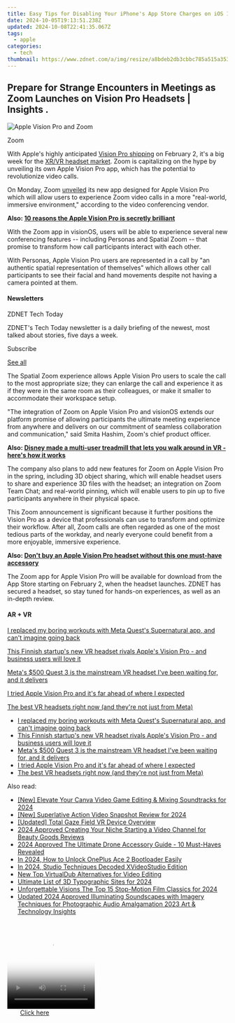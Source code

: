 ```yaml
---
title: Easy Tips for Disabling Your iPhone's App Store Charges on iOS 15 | ZDNET Insights
date: 2024-10-05T19:13:51.238Z
updated: 2024-10-08T22:41:35.067Z
tags:
  - apple
categories:
  - tech
thumbnail: https://www.zdnet.com/a/img/resize/a8bdeb2db3cbbc785a515a353c9b6c9da28a74d1/2022/05/05/1432a16f-0ac7-49d6-bb53-3f0313e70ca1/283652613.jpg?width=278&height=156&fit=crop&auto=webp
---
```


## Prepare for Strange Encounters in Meetings as Zoom Launches on Vision Pro Headsets | Insights .

![Apple Vision Pro and Zoom](https://www.zdnet.com/a/img/resize/2e1fc9777a77dff822c9f8775bd57f1a345c268f/2024/01/29/751240c8-7dd0-40c2-94e6-5b8afab39f4a/use-this-for-apple-newsroom-post-1024x576.jpg?auto=webp&precrop=1024,576,x0,y0&width=1280)

Zoom

With Apple's highly anticipated [Vision Pro shipping](https://www.zdnet.com/article/what-vision-pro-shipping-times-tell-us-about-the-demand-for-apples-xr-headset/) on February 2, it's a big week for the [XR/VR headset market](https://www.zdnet.com/article/best-vr-headset/). Zoom is capitalizing on the hype by unveiling its own Apple Vision Pro app, which has the potential to revolutionize video calls. 

On Monday, Zoom [unveiled](https://news.zoom.us/zoom-launches-new-app-for-apple-vision-pro-to-make-hybrid-collaboration-more-immersive/) its new app designed for Apple Vision Pro which will allow users to experience Zoom video calls in a more "real-world, immersive environment," according to the video conferencing vendor.

**Also: [10 reasons the Apple Vision Pro is secretly brilliant](https://www.zdnet.com/article/10-reasons-the-apple-vision-pro-is-secretly-brilliant/)**

With the Zoom app in visionOS, users will be able to experience several new conferencing features -- including Personas and Spatial Zoom -- that promise to transform how call participants interact with each other. 

With Personas, Apple Vision Pro users are represented in a call by "an authentic spatial representation of themselves" which allows other call participants to see their facial and hand movements despite not having a camera pointed at them. 

#### Newsletters

ZDNET Tech Today

ZDNET's Tech Today newsletter is a daily briefing of the newest, most talked about stories, five days a week.

 Subscribe

[See all](https://www.zdnet.com/newsletters/)

The Spatial Zoom experience allows Apple Vision Pro users to scale the call to the most appropriate size; they can enlarge the call and experience it as if they were in the same room as their colleagues, or make it smaller to accommodate their workspace setup. 

"The integration of Zoom on Apple Vision Pro and visionOS extends our platform promise of allowing participants the ultimate meeting experience from anywhere and delivers on our commitment of seamless collaboration and communication," said Smita Hashim, Zoom's chief product officer. 

**Also: [Disney made a multi-user treadmill that lets you walk around in VR - here's how it works](https://www.zdnet.com/article/disney-made-a-multi-user-treadmill-that-lets-you-walk-around-in-vr-heres-how-it-works/)**

The company also plans to add new features for Zoom on Apple Vision Pro in the spring, including 3D object sharing, which will enable headset users to share and experience 3D files with the headset; an integration on Zoom Team Chat; and real-world pinning, which will enable users to pin up to five participants anywhere in their physical space. 

This Zoom announcement is significant because it further positions the Vision Pro as a device that professionals can use to transform and optimize their workflow. After all, Zoom calls are often regarded as one of the most tedious parts of the workday, and nearly everyone could benefit from a more enjoyable, immersive experience. 

**Also: [Don't buy an Apple Vision Pro headset without this one must-have accessory](https://www.zdnet.com/article/the-must-have-accessory-for-your-apple-vision-pro-is-undoubtedly-applecare-coverage/)**

The Zoom app for Apple Vision Pro will be available for download from the App Store starting on February 2, when the headset launches. ZDNET has secured a headset, so stay tuned for hands-on experiences, as well as an in-depth review. 

#### AR + VR

[I replaced my boring workouts with Meta Quest's Supernatural app, and can't imagine going back](https://www.zdnet.com/article/supernatural-on-meta-quest-hands-on/ "I replaced my boring workouts with Meta Quest's Supernatural app, and can't imagine going back")

[This Finnish startup's new VR headset rivals Apple's Vision Pro - and business users will love it](https://www.zdnet.com/article/this-finnish-startups-new-vr-headset-rivals-apples-vision-pro-and-business-users-will-love-it/ "This Finnish startup's new VR headset rivals Apple's Vision Pro - and business users will love it")

[Meta's $500 Quest 3 is the mainstream VR headset I've been waiting for, and it delivers](https://www.zdnet.com/article/meta-quest-3-review/ "Meta's $500 Quest 3 is the mainstream VR headset I've been waiting for, and it delivers")

[I tried Apple Vision Pro and it's far ahead of where I expected](https://www.zdnet.com/article/i-tried-apple-vision-pro-and-its-far-ahead-of-where-i-expected/ "I tried Apple Vision Pro and it's far ahead of where I expected")

[The best VR headsets right now (and they're not just from Meta)](https://www.zdnet.com/article/best-vr-headset/ "The best VR headsets right now (and they're not just from Meta)")

* [I replaced my boring workouts with Meta Quest's Supernatural app, and can't imagine going back](https://www.zdnet.com/article/supernatural-on-meta-quest-hands-on/ "I replaced my boring workouts with Meta Quest's Supernatural app, and can't imagine going back")
* [This Finnish startup's new VR headset rivals Apple's Vision Pro - and business users will love it](https://www.zdnet.com/article/this-finnish-startups-new-vr-headset-rivals-apples-vision-pro-and-business-users-will-love-it/ "This Finnish startup's new VR headset rivals Apple's Vision Pro - and business users will love it")
* [Meta's $500 Quest 3 is the mainstream VR headset I've been waiting for, and it delivers](https://www.zdnet.com/article/meta-quest-3-review/ "Meta's $500 Quest 3 is the mainstream VR headset I've been waiting for, and it delivers")
* [I tried Apple Vision Pro and it's far ahead of where I expected](https://www.zdnet.com/article/i-tried-apple-vision-pro-and-its-far-ahead-of-where-i-expected/ "I tried Apple Vision Pro and it's far ahead of where I expected")
* [The best VR headsets right now (and they're not just from Meta)](https://www.zdnet.com/article/best-vr-headset/ "The best VR headsets right now (and they're not just from Meta)")

<ins class="adsbygoogle"
     style="display:block"
     data-ad-format="autorelaxed"
     data-ad-client="ca-pub-7571918770474297"
     data-ad-slot="1223367746"></ins>

<ins class="adsbygoogle"
     style="display:block"
     data-ad-client="ca-pub-7571918770474297"
     data-ad-slot="8358498916"
     data-ad-format="auto"
     data-full-width-responsive="true"></ins>

<span class="atpl-alsoreadstyle">Also read:</span>
<div><ul>
<li><a href="https://fox-boxes.techidaily.com/new-elevate-your-canva-video-game-editing-and-mixing-soundtracks-for-2024/"><u>[New] Elevate Your Canva Video Game Editing & Mixing Soundtracks for 2024</u></a></li>
<li><a href="https://screen-mirroring-recording.techidaily.com/new-superlative-action-video-snapshot-review-for-2024/"><u>[New] Superlative Action Video Snapshot Review for 2024</u></a></li>
<li><a href="https://some-tips.techidaily.com/updated-total-gaze-field-vr-device-overview/"><u>[Updated] Total Gaze Field VR Device Overview</u></a></li>
<li><a href="https://article-files.techidaily.com/2024-approved-creating-your-niche-starting-a-video-channel-for-beauty-goods-reviews/"><u>2024 Approved Creating Your Niche Starting a Video Channel for Beauty Goods Reviews</u></a></li>
<li><a href="https://some-tips.techidaily.com/2024-approved-the-ultimate-drone-accessory-guide-10-must-haves-revealed/"><u>2024 Approved The Ultimate Drone Accessory Guide - 10 Must-Haves Revealed</u></a></li>
<li><a href="https://easy-unlock-android.techidaily.com/in-2024-how-to-unlock-oneplus-ace-2-bootloader-easily-by-drfone-android/"><u>In 2024, How to Unlock OnePlus Ace 2 Bootloader Easily</u></a></li>
<li><a href="https://some-tips.techidaily.com/in-2024-studio-techniques-decoded-xvideostudio-edition/"><u>In 2024, Studio Techniques Decoded XVideoStudio Edition</u></a></li>
<li><a href="https://smart-video-creator.techidaily.com/new-top-virtualdub-alternatives-for-video-editing/"><u>New Top VirtualDub Alternatives for Video Editing</u></a></li>
<li><a href="https://some-tips.techidaily.com/ultimate-list-of-3d-typographic-sites-for-2024/"><u>Ultimate List of 3D Typographic Sites for 2024</u></a></li>
<li><a href="https://some-tips.techidaily.com/unforgettable-visions-the-top-15-stop-motion-film-classics-for-2024/"><u>Unforgettable Visions The Top 15 Stop-Motion Film Classics for 2024</u></a></li>
<li><a href="https://sound-tweaking.techidaily.com/updated-2024-approved-illuminating-soundscapes-with-imagery-techniques-for-photographic-audio-amalgamation-2023-art-and-technology-insights/"><u>Updated 2024 Approved Illuminating Soundscapes with Imagery Techniques for Photographic Audio Amalgamation 2023 Art & Technology Insights</u></a></li>
</ul></div>

<!-- affiliate ads begin -->
<span id="1374820">
					<video width="200" height="200" style="cursor:pointer"
           poster="//a.impactradius-go.com/display-clicktoplayimage/1374820.png"
           onclick="if(!this.playClicked){this.play();this.setAttribute('controls',true);this.playClicked=true;}">
	   <source src="//a.impactradius-go.com/display-ad/15852-1374820">
	   <img src="//a.impactradius-go.com/display-clicktoplayimage/1374820.png" style="border: none; height: 100%; width: 100%; object-fit: contain">
	</video>
	<div style="width:125px;text-align:center"><a href="javascript:window.open(decodeURIComponent('https%3A%2F%2Fthefitville.pxf.io%2Fc%2F5597632%2F1374820%2F15852'), '_blank');void(0);">Click here</a></div>
</span>
<img height="0" width="0" src="https://imp.pxf.io/i/5597632/1374820/15852" style="position:absolute;visibility:hidden;" border="0" />
<!-- affiliate ads end -->

